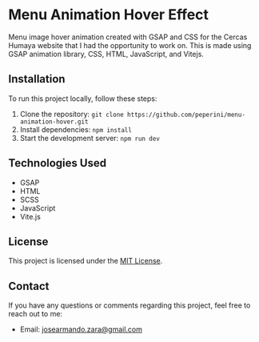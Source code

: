 # Menu Animation Hover Effect

<!-- [![Website Preview](preview.png)](https://your-website-url.com) -->

Menu image hover animation created with GSAP and CSS for the Cercas Humaya website that I had the opportunity to work on. This is made using GSAP animation library, CSS, HTML, JavaScript, and Vitejs.

## Installation

To run this project locally, follow these steps:

1. Clone the repository: `git clone https://github.com/peperini/menu-animation-hover.git`
2. Install dependencies: `npm install`
3. Start the development server: `npm run dev`

## Technologies Used

- GSAP
- HTML
- SCSS
- JavaScript
- Vite.js

## License

This project is licensed under the [MIT License](LICENSE.md).

## Contact

If you have any questions or comments regarding this project, feel free to reach out to me:

- Email: josearmando.zara@gmail.com
